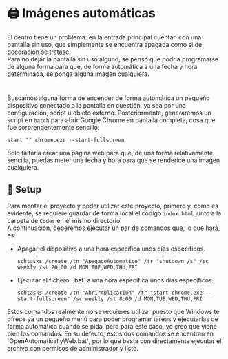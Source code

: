 # 🖨️ Imágenes automáticas

El centro tiene un problema: en la entrada principal cuentan con una pantalla sin uso, que simplemente se encuentra apagada como si de decoración se tratase.<br>
Para no dejar la pantalla sin uso alguno, se pensó que podría programarse de alguna forma para que, de forma automática a una fecha y hora determinada, se ponga alguna imagen cualquiera.<br>

#

Buscamos alguna forma de encender de forma automática un pequeño dispositivo conectado a la pantalla en cuestión, ya sea por una configuración, script u objeto externo. Posteriormente, generaremos un script en `batch` para abrir Google Chrome en pantalla completa, cosa que fue sorprendentemente sencillo:
```batch
start "" chrome.exe --start-fullscreen
```
Solo faltaría crear una página web para que, de una forma relativamente sencilla, puedas meter una fecha y hora para que se renderice una imagen cualquiera.

## 🔨 Setup

Para montar el proyecto y poder utilizar este proyecto, primero y, como es evidente, se requiere guardar de forma local el código `index.html` junto a la carpeta de `Codes` en el mismo directorio.<br>
A continuación, deberemos ejecutar un par de comandos que, lo que hará, es:
<ul>
  <li>Apagar el dispositivo a una hora específica unos días específicos.
    
  ```batch
  schtasks /create /tn "ApagadoAutomatico" /tr "shutdown /s" /sc weekly /st 20:00 /d MON,TUE,WED,THU,FRI
  ```

  </li>
  <li>Ejecutar el fichero `.bat` a una hora específica unos días específicos.
    
  ```batch
  schtasks /create /tn "AbrirAplicacion" /tr "start chrome.exe --start-fullscreen" /sc weekly /st 8:00 /d MON,TUE,WED,THU,FRI
  ```

  </li>
</ul>
Estos comandos realmente no se requieres utilizar puesto que Windows te ofrece ya un pequeño menú para poder programar tareas y ejecutarlas de forma automática cuando se pida, pero para este caso, yo creo que viene bien los comandos.
En su defecto, estos dos comandos se encentran en `OpenAutomaticallyWeb.bat`, por lo que basta con directamente ejecutar el archivo con permisos de administrador y listo. 
